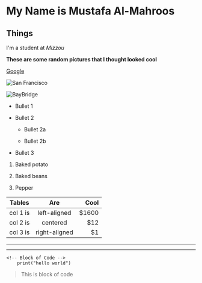 

# My Name is Mustafa Al-Mahroos

## Things

I'm a student at _Mizzou_



**These are some random pictures that I thought looked cool** 



[Google](https://www.google.com/)





![San Francisco](https://f.dale.onl/mu/all/photos/SanFrancisco.jpg)

![BayBridge](https://f.dale.onl/mu/all/photos/BayBridge.jpg)



* Bullet 1

* Bullet 2

  * Bullet 2a

  * Bullet 2b

* Bullet 3

<!-- OL -->

1. Baked potato

2. Baked beans

3. Pepper

<!-- Table -->

| Tables   |      Are      |  Cool |
|----------|:-------------:|------:|
| col 1 is |  left-aligned | $1600 |
| col 2 is |    centered   |   $12 |
| col 3 is | right-aligned |    $1 |

<!-- Horizontal Rule -->

- - -

- - -

    <!-- Block of Code -->
        print("hello world")

> This is block of code
